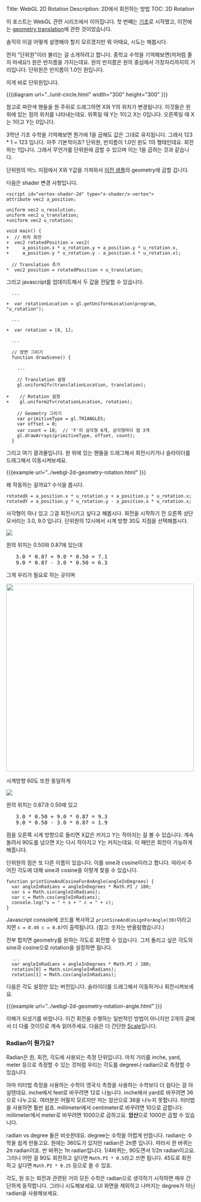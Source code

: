 Title: WebGL 2D Rotation
Description: 2D에서 회전하는 방법
TOC: 2D Rotation


이 포스트는 WebGL 관련 시리즈에서 이어집니다.
첫 번째는 [기초](webgl-fundamentals.html)로 시작했고, 이전에는 [geometry translation](webgl-2d-translation.html)에 관한 것이었습니다.

솔직히 이걸 어떻게 설명해야 할지 모르겠지만 뭐 어때요, 시도는 해봅시다.

먼저 "단위원"이라 불리는 걸 소개하려고 합니다.
중학교 수학을 기억해보면(저처럼 졸지 마세요!) 원은 반지름을 가지는데요.
원의 반지름은 원의 중심에서 가장자리까지의 거리입니다.
단위원은 반지름이 1.0인 원입니다.

이게 바로 단위원입니다.

{{{diagram url="../unit-circle.html" width="300" height="300" }}}

참고로 파란색 핸들을 원 주위로 드래그하면 X와 Y의 위치가 변경됩니다.
이것들은 원 위에 있는 점의 위치를 나타내는데요.
위쪽일 때 Y는 1이고 X는 0입니다.
오른쪽일 때 X는 1이고 Y는 0입니다.

3학년 기초 수학을 기억해보면 뭔가에 1을 곱해도 값은 그대로 유지됩니다.
그래서 123 * 1 = 123 입니다.
아주 기본적이죠?
단위원, 반지름이 1.0인 원도 1의 형태인데요.
회전하는 1입니다.
그래서 무언가를 단위원에 곱할 수 있으며 이는 1을 곱하는 것과 같습니다.

단위원의 어느 지점에서 X와 Y값을 가져와서 [이전 샘플](webgl-2d-translation.html)의 geometry에 곱할 겁니다.

다음은 shader 변경 사항입니다.

    <script id="vertex-shader-2d" type="x-shader/x-vertex">
    attribute vec2 a_position;

    uniform vec2 u_resolution;
    uniform vec2 u_translation;
    +uniform vec2 u_rotation;

    void main() {
    +  // 위치 회전
    +  vec2 rotatedPosition = vec2(
    +     a_position.x * u_rotation.y + a_position.y * u_rotation.x,
    +     a_position.y * u_rotation.y - a_position.x * u_rotation.x);

      // Translation 추가
    *  vec2 position = rotatedPosition + u_translation;

그리고 javascript를 업데이트해서 두 값을 전달할 수 있습니다.

      ...

    +  var rotationLocation = gl.getUniformLocation(program, "u_rotation");

      ...

    +  var rotation = [0, 1];

      ...

      // 장면 그리기
      function drawScene() {

        ...

        // Translation 설정
        gl.uniform2fv(translationLocation, translation);

    +    // Rotation 설정
    +    gl.uniform2fv(rotationLocation, rotation);

        // Geometry 그리기
        var primitiveType = gl.TRIANGLES;
        var offset = 0;
        var count = 18;  // 'F'의 삼각형 6개, 삼각형마다 점 3개
        gl.drawArrays(primitiveType, offset, count);
      }

그리고 여기 결과물입니다.
원 위에 있는 핸들을 드래그해서 회전시키거나 슬라이더를 드래그해서 이동시켜보세요.

{{{example url="../webgl-2d-geometry-rotation.html" }}}

왜 작동하는 걸까요?
수식을 봅시다.

    rotatedX = a_position.x * u_rotation.y + a_position.y * u_rotation.x;
    rotatedY = a_position.y * u_rotation.y - a_position.x * u_rotation.x;

사각형이 하나 있고 그걸 회전시키고 싶다고 해봅시다.
회전을 시작하기 전 오른쪽 상단 모서리는 3.0, 9.0 입니다.
단위원의 12시에서 시계 방향 30도 지점을 선택해봅시다.

<img src="../resources/rotate-30.png" class="webgl_center" />

원의 위치는 0.50와 0.87에 있는데

<pre class="webgl_center">
   3.0 * 0.87 + 9.0 * 0.50 = 7.1
   9.0 * 0.87 - 3.0 * 0.50 = 6.3
</pre>

그게 우리가 필요로 하는 곳이며

<img src="../resources/rotation-drawing.svg" width="500" class="webgl_center"/>

시계방향 60도 또한 동일하게

<img src="../resources/rotate-60.png" class="webgl_center" />

원의 위치는 0.87과 0.50에 있고

<pre class="webgl_center">
   3.0 * 0.50 + 9.0 * 0.87 = 9.3
   9.0 * 0.50 - 3.0 * 0.87 = 1.9
</pre>

점을 오른쪽 시계 방향으로 돌리면 X값은 커지고 Y는 작아지는 걸 볼 수 있습니다.
계속 돌려서 90도를 넘으면 X는 다시 작아지고 Y는 커지는데요.
이 패턴은 회전이 가능하게 해줍니다.

단위원의 점은 또 다른 이름이 있습니다.
이를 sine과 cosine이라고 합니다.
따라서 주어진 각도에 대해 sine과 cosine을 이렇게 찾을 수 있습니다.

    function printSineAndCosineForAnAngle(angleInDegrees) {
      var angleInRadians = angleInDegrees * Math.PI / 180;
      var s = Math.sin(angleInRadians);
      var c = Math.cos(angleInRadians);
      console.log("s = " + s + " c = " + c);
    }

Javascript console에 코드를 복사하고 `printSineAndCosignForAngle(30)`이라고 치면 `s = 0.49 c = 0.87`이 출력됩니다. (참고: 숫자는 반올림했습니다.)

전부 합치면 geometry를 원하는 각도로 회전할 수 있습니다.
그저 돌리고 싶은 각도의 sine과 cosine으로 rotation을 설정하면 됩니다. 

      ...
      var angleInRadians = angleInDegrees * Math.PI / 180;
      rotation[0] = Math.sin(angleInRadians);
      rotation[1] = Math.cos(angleInRadians);

다음은 각도 설정만 있는 버전입니다.
슬라이더를 드래그해서 이동하거나 회전시켜보세요.

{{{example url="../webgl-2d-geometry-rotation-angle.html" }}}

이해가 되셨기를 바랍니다.
이건 회전을 수행하는 일반적인 방법이 아니지만 2개의 글에서 더 다룰 것이므로 계속 읽어주세요.
다음은 더 간단한 [Scale](webgl-2d-scale.html)입니다.

<div class="webgl_bottombar"><h3>Radian이 뭔가요?</h3>
<p>
Radian은 원, 회전, 각도에 사용되는 측정 단위입니다.
마치 거리를 inche, yard, meter 등으로 측정할 수 있는 것처럼 우리는 각도를 degree나 radian으로 측정할 수 있습니다.
</p>
<p>
아마 미터법 측정을 사용하는 수학이 영국식 측정을 사용하는 수학보다 더 쉽다는 걸 아실텐데요.
inche에서 feet로 바꾸려면 12로 나눕니다.
inche에서 yard로 바꾸려면 36으로 나누고요.
여러분은 어떨지 모르지만 저는 암산으로 36을 나누지 못합니다.
미터법을 사용하면 훨씬 쉽죠.
millimeter에서 centimeter로 바꾸려면 10으로 곱합니다.
millimeter에서 meter로 바꾸려면 1000으로 곱하고요.
<strong>암산</strong>으로 1000은 곱할 수 있습니다.
</p>
<p>
radian vs degree 둘은 비슷한데요.
degree는 수학을 어렵게 만듭니다.
radian는 수학을 쉽게 만들고요.
원에는 360도가 있지만 radian은 2π뿐 입니다.
따라서 한 바퀴는 2π radian이죠.
반 바퀴는 1π radian입니다.
1/4바퀴는, 90도면서 1/2π radian이고요.
그러니 어떤 걸 90도 회전하고 싶다면 <code>Math.PI * 0.5</code>라고 쓰면 됩니다.
45도로 회전하고 싶다면 <code>Math.PI * 0.25</code> 등으로 쓸 수 있죠.
</p>
<p>
각도, 원 또는 회전과 관련된 거의 모든 수학은 radian으로 생각하기 시작하면 매우 간단하게 동작합니다.
그러니 시도해보세요.
UI 화면을 제외하고 나머지는 degree가 아닌 radian을 사용해보세요.
</p>
</div>

